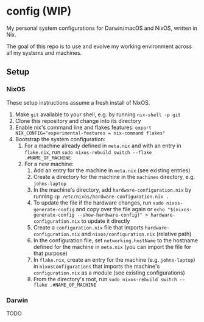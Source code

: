 # config (WIP)

My personal system configurations for Darwin/macOS and NixOS, written in Nix.

The goal of this repo is to use and evolve my working environment across all my systems and machines.

## Setup

### NixOS

These setup instructions assume a fresh install of NixOS.

1. Make `git` available to your shell, e.g. by running `nix-shell -p git`
1. Clone this repository and change into its directory
1. Enable nix's command line and flakes features: `export NIX_CONFIG="experimental-features = nix-command flakes"`
1. Bootstrap the system configuration:
   1. For a machine already defined in `meta.nix` and with an entry in `flake.nix`, run `sudo nixos-rebuild switch --flake .#NAME_OF_MACHINE`
   1. For a new machine:
      1. Add an entry for the machine in `meta.nix` (see existing entries)
      1. Create a directory for the machine in the `machines` directory, e.g. `johns-laptop`
      1. In the machine's directory, add `hardware-configuration.nix` by running `cp /etc/nixos/hardware-configuration.nix .`
      1. To update the file if the hardware changes, run `sudo nixos-generate-config` and copy over the file again or `echo "$(nixos-generate-config --show-hardware-config)" > hardware-configuration.nix` to update it directly
      1. Create a `configuration.nix` file that imports `hardware-configuration.nix` and `nixos/configuration.nix` (relative path)
      1. In the configuration file, set `networking.hostName` to the hostname defined for the machine in `meta.nix` (you can import the file for that purpose)
      1. In `flake.nix`, create an entry for the machine (e.g. `johns-laptop`) in `nixosConfigurations` that imports the machine's `configuration.nix` as a module (see existing configurations)
      1. From the directory's root, run `sudo nixos-rebuild switch --flake .#NAME_OF_MACHINE`

### Darwin

TODO
